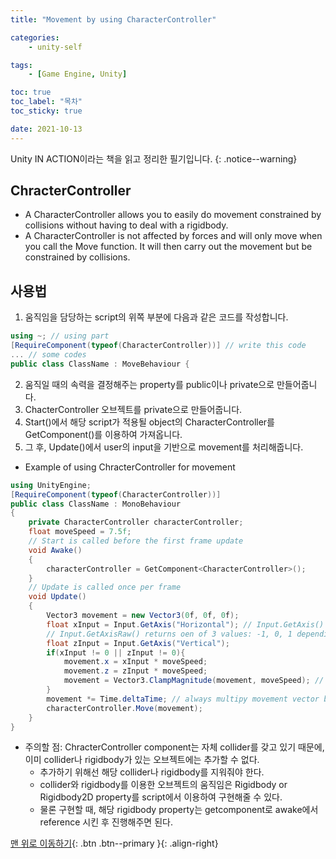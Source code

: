 ```yaml
---
title: "Movement by using CharacterController"

categories:
    - unity-self

tags:
    - [Game Engine, Unity]

toc: true
toc_label: "목차"
toc_sticky: true

date: 2021-10-13
---
```


Unity IN ACTION이라는 책을 읽고 정리한 필기입니다.
{: .notice--warning}

## ChracterController
- A CharacterController allows you to easily do movement constrained by collisions without having to deal with a rigidbody.
- A CharacterController is not affected by forces and will only move when you call the Move function. It will then carry out the movement but be constrained by collisions.

## 사용법
1. 움직임을 담당하는 script의 위쪽 부분에 다음과 같은 코드를 작성합니다.
```c#
using ~; // using part
[RequireComponent(typeof(CharacterController))] // write this code
... // some codes
public class ClassName : MoveBehaviour {
```
2. 움직일 때의 속력을 결정해주는 property를 public이나 private으로 만들어줍니다.
3. ChacterController 오브젝트를 private으로 만들어줍니다.
4. Start()에서 해당 script가 적용될 object의 CharacterController를 GetComponent()를 이용하여 가져옵니다.
5. 그 후, Update()에서 user의 input을 기반으로 movement를 처리해줍니다.
- Example of using ChracterController for movement
```c#
using UnityEngine;
[RequireComponent(typeof(CharacterController))]
public class ClassName : MonoBehaviour
{
    private CharacterController characterController;
    float moveSpeed = 7.5f;
    // Start is called before the first frame update
    void Awake()
    {
        characterController = GetComponent<CharacterController>();
    }
    // Update is called once per frame
    void Update()
    {
        Vector3 movement = new Vector3(0f, 0f, 0f);
        float xInput = Input.GetAxis("Horizontal"); // Input.GetAxis() returns float value from -1 to 1
        // Input.GetAxisRaw() returns oen of 3 values: -1, 0, 1 depending on whether the key or button is pressed or not
        float zInput = Input.GetAxis("Vertical");
        if(xInput != 0 || zInput != 0){
            movement.x = xInput * moveSpeed;
            movement.z = zInput * moveSpeed;
            movement = Vector3.ClampMagnitude(movement, moveSpeed); // this code limits diagonal movement to the same speed as movement along an axis
        }
        movement *= Time.deltaTime; // always multipy movement vector by delta time to make it frame rate-independent
        characterController.Move(movement);
    }
}
```
- 주의할 점: ChracterController component는 자체 collider를 갖고 있기 때문에, 이미 collider나 rigidbody가 있는 오브젝트에는 추가할 수 없다.
    - 추가하기 위해선 해당 collider나 rigidbody를 지워줘야 한다.
    - collider와 rigidbody를 이용한 오브젝트의 움직임은 Rigidbody or Rigidbody2D property를 script에서 이용하여 구현해줄 수 있다.
    - 물론 구현할 때, 해당 rigidbody property는 getcomponent로 awake에서 reference 시킨 후 진행해주면 된다.


[맨 위로 이동하기](#){: .btn .btn--primary }{: .align-right}